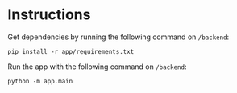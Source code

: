 # Instructions

Get dependencies by running the following command on `/backend`:
```
pip install -r app/requirements.txt
```

Run the app with the following command on `/backend`:

```
python -m app.main
```